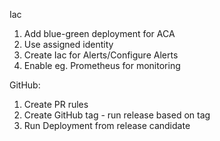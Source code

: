 Iac
1. Add blue-green deployment for ACA
2. Use assigned identity
3. Create Iac for Alerts/Configure Alerts
4. Enable eg. Prometheus for monitoring

GitHub:
1. Create PR rules
2. Create GitHub tag - run release based on tag
2. Run Deployment from release candidate